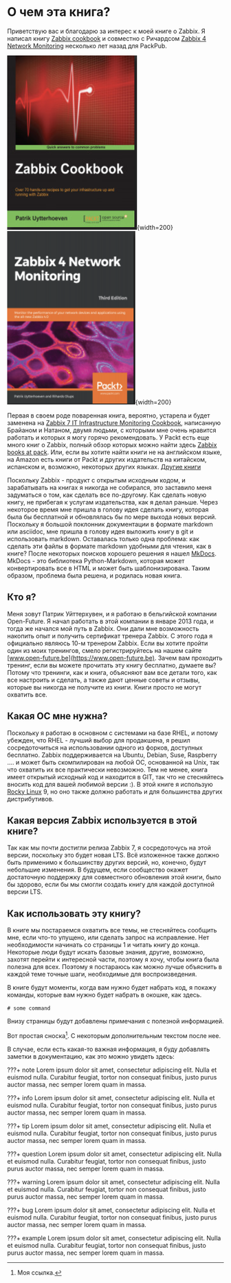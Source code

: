# О чем эта книга?

Приветствую вас и благодарю за интерес к моей книге о Zabbix. Я написал книгу [Zabbix cookbook](https://www.packtpub.com/product/zabbix-cookbook/9781784397586) и совместно с Ричардсом [Zabbix 4 Network Monitoring](https://www.packtpub.com/product/zabbix-4-network-monitoring-third-edition/9781789340266) несколько лет назад для PackPub. 

![Zabbix cookbook](images/book1.png){width=200} ![Zabbix Network Monitoring 4](images/book2.png){width=200}

Первая в своем роде поваренная книга, вероятно, устарела и будет заменена на [Zabbix 7 IT Infrastructure Monitoring Cookbook](https://www.packtpub.com/product/zabbix-7-it-infrastructure-monitoring-cookbook-third-edition/9781801078320), написанную Брайаном и Натаном, двумя людьми, с которыми мне очень нравится работать и которых я могу горячо рекомендовать. У Packt есть еще много книг о Zabbix, полный обзор которых можно найти здесь [Zabbix books at pack](https://www.packtpub.com/search?query=zabbix). Или, если вы хотите найти книги не на английском языке, на Amazon есть книги от Packt и других издательств на китайском, испанском и, возможно, некоторых других языках. [Другие книги](https://www.amazon.com/s?k=zabbix&crid=3G0JRTVTKS7YU&sprefix=zabbix+%2Caps%2C167&ref=nb_sb_noss_2)

Поскольку Zabbix - продукт с открытым исходным кодом, и зарабатывать на книгах я никогда не собирался, это заставило меня задуматься о том, как сделать все по-другому.
Как сделать новую книгу, не прибегая к услугам издательства, как я делал раньше.
Через некоторое время мне пришла в голову идея сделать книгу, которая была бы бесплатной и обновлялась бы по мере выхода новых версий.
Поскольку я большой поклонник документации в формате markdown или asciidoc, мне пришла в голову идея выложить книгу в git и использовать markdown.
Оставалась только одна проблема: как сделать эти файлы в формате markdown удобными для чтения, как в книге? После некоторых поисков хорошего решения я нашел [MkDocs](https://www.mkdocs.org). MkDocs - это библиотека Python-Markdown, которая может конвертировать все в HTML и может быть шаблонизирована. Таким образом, проблема была решена, и родилась новая книга.


## Кто я?

Меня зовут Патрик Уйттерхувен, и я работаю в бельгийской компании Open-Future. Я начал работать в этой компании в январе 2013 года, и тогда же начался мой путь в Zabbix. Они дали мне возможность накопить опыт и получить сертификат тренера Zabbix.
С этого года я официально являюсь 10-м тренером Zabbix. Если вы хотите пройти один из моих тренингов, смело регистрируйтесь на нашем сайте [www.open-future.be](https://www.open-future.be). Зачем вам проходить тренинг, если вы можете прочитать эту книгу бесплатно, думаете вы? Потому что тренинги, как и книга, объясняют вам все детали того, как все настроить и сделать, а также дают ценные советы и отзывы, которые вы никогда не получите из книги. Книги просто не могут охватить все.


## Какая ОС мне нужна?

Поскольку я работаю в основном с системами на базе RHEL, и потому убежден, что RHEL - лучший выбор для продакшена, я решил сосредоточиться на использовании одного из форков, доступных бесплатно. Zabbix поддерживается на Ubuntu, Debian, Suse, Raspberry .... и может быть скомпилирован на любой ОС, основанной на Unix, так что охватить их все практически невозможно. Тем не менее, книга имеет открытый исходный код и находится в GIT, так что не стесняйтесь вносить код для вашей любимой версии :). В этой книге я использую [Rocky Linux](https://rockylinux.org/) 9, но оно также должно работать и для большинства других дистрибутивов.

## Какая версия Zabbix используется в этой книге?

Так как мы почти достигли релиза Zabbix 7, я сосредоточусь на этой версии, поскольку это будет новая LTS. Всё изложенное также должно быть применимо к большинству других версий, но, конечно, будут небольшие изменения. В будущем, если сообщество окажет достаточную поддержку для совместного обновления этой книги, было бы здорово, если бы мы смогли создать книгу для каждой доступной версии LTS.

## Как использовать эту книгу?

В книге мы постараемся охватить все темы, не стесняйтесь сообщить мне, если что-то упущено, или сделать запрос на исправление. 
Нет необходимости начинать со страницы 1 и читать книгу до конца. Некоторые люди будут искать базовые знания, другие, возможно, захотят перейти к интересной части, поэтому я хочу, чтобы книга была полезна для всех. Поэтому я постараюсь как можно лучше объяснить в каждой теме точные шаги, необходимые для воспроизведения.
 
В книге будут моменты, когда вам нужно будет набрать код, я покажу команды, которые вам нужно будет набрать в окошке, как здесь.

```
# some command 
```

Внизу страницы будут добавлены примечания с полезной информацией.


Вот простая сноска[^1]. С некоторым дополнительным текстом после нее.

[^1]: Моя ссылка.


В случае, если есть какая-то важная информация, я буду добавлять заметки в документацию, как это можно увидеть здесь:

???+ note
    Lorem ipsum dolor sit amet, consectetur adipiscing elit. Nulla et euismod nulla. Curabitur feugiat, tortor non consequat finibus, justo purus auctor massa, nec semper lorem quam in massa.

???+ info
    Lorem ipsum dolor sit amet, consectetur adipiscing elit. Nulla et euismod nulla. Curabitur feugiat, tortor non consequat finibus, justo purus auctor massa, nec semper lorem quam in massa.

???+ tip
    Lorem ipsum dolor sit amet, consectetur adipiscing elit. Nulla et euismod nulla. Curabitur feugiat, tortor non consequat finibus, justo purus auctor massa, nec semper lorem quam in massa.

???+ question
    Lorem ipsum dolor sit amet, consectetur adipiscing elit. Nulla et euismod nulla. Curabitur feugiat, tortor non consequat finibus, justo purus auctor massa, nec semper lorem quam in massa.

???+ warning
    Lorem ipsum dolor sit amet, consectetur adipiscing elit. Nulla et euismod nulla. Curabitur feugiat, tortor non consequat finibus, justo purus auctor massa, nec semper lorem quam in massa.

???+ bug
    Lorem ipsum dolor sit amet, consectetur adipiscing elit. Nulla et euismod nulla. Curabitur feugiat, tortor non consequat finibus, justo purus auctor massa, nec semper lorem quam in massa.

???+ example
    Lorem ipsum dolor sit amet, consectetur adipiscing elit. Nulla et euismod nulla. Curabitur feugiat, tortor non consequat finibus, justo purus auctor massa, nec semper lorem quam in massa.


